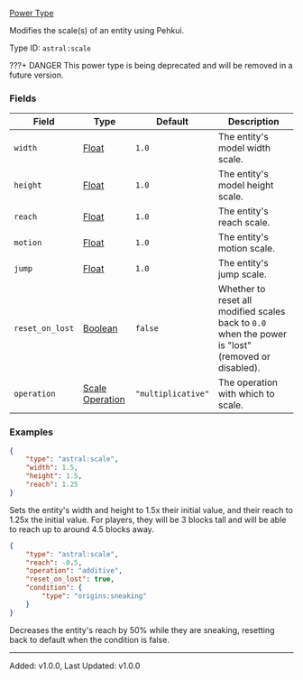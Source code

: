 [Power Type](https://origins.readthedocs.io/en/1.10.0/types/power_types/)

Modifies the scale(s) of an entity using Pehkui.

Type ID: `astral:scale`

???+ DANGER
    This power type is being deprecated and will be removed in a future version.


### Fields

| Field           | Type                                                                          | Default            | Description                                                                                        |
| --------------- | ----------------------------------------------------------------------------- | ------------------ | -------------------------------------------------------------------------------------------------- |
| `width`         | [Float](https://origins.readthedocs.io/en/1.10.0/types/data_types/float/)     | `1.0`              | The entity's model width scale.                                                                    |
| `height`        | [Float](https://origins.readthedocs.io/en/1.10.0/types/data_types/float/)     | `1.0`              | The entity's model height scale.                                                                   |
| `reach`         | [Float](https://origins.readthedocs.io/en/1.10.0/types/data_types/float/)     | `1.0`              | The entity's reach scale.                                                                          |
| `motion`        | [Float](https://origins.readthedocs.io/en/1.10.0/types/data_types/float/)     | `1.0`              | The entity's motion scale.                                                                         |
| `jump`          | [Float](https://origins.readthedocs.io/en/1.10.0/types/data_types/float/)     | `1.0`              | The entity's jump scale.                                                                           |
| `reset_on_lost` | [Boolean](https://origins.readthedocs.io/en/1.10.0/types/data_types/boolean/) | `false`            | Whether to reset all modified scales back to `0.0` when the power is "lost" (removed or disabled). |
| `operation`     | [Scale Operation](../data_types/scale_operation.md)                           | `"multiplicative"` | The operation with which to scale.                                                                 |

### Examples

```json
{
    "type": "astral:scale",
    "width": 1.5,
    "height": 1.5,
    "reach": 1.25
}
```

Sets the entity's width and height to 1.5x their initial value, and their reach to 1.25x the initial value. For players,
they will be 3 blocks tall and will be able to reach up to around 4.5 blocks away.

```json
{
    "type": "astral:scale",
    "reach": -0.5,
    "operation": "additive",
    "reset_on_lost": true,
    "condition": {
        "type": "origins:sneaking"
    }
}
```

Decreases the entity's reach by 50% while they are sneaking, resetting back to default when the condition is false.

---

Added: v1.0.0, Last Updated: v1.0.0